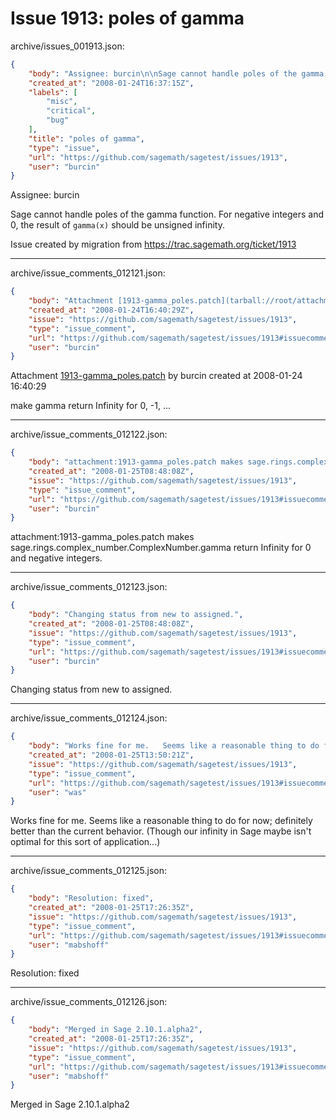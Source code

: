 # Issue 1913: poles of gamma

archive/issues_001913.json:
```json
{
    "body": "Assignee: burcin\n\nSage cannot handle poles of the gamma function. For negative integers and 0, the result of `gamma(x)` should be unsigned infinity.\n\nIssue created by migration from https://trac.sagemath.org/ticket/1913\n\n",
    "created_at": "2008-01-24T16:37:15Z",
    "labels": [
        "misc",
        "critical",
        "bug"
    ],
    "title": "poles of gamma",
    "type": "issue",
    "url": "https://github.com/sagemath/sagetest/issues/1913",
    "user": "burcin"
}
```
Assignee: burcin

Sage cannot handle poles of the gamma function. For negative integers and 0, the result of `gamma(x)` should be unsigned infinity.

Issue created by migration from https://trac.sagemath.org/ticket/1913





---

archive/issue_comments_012121.json:
```json
{
    "body": "Attachment [1913-gamma_poles.patch](tarball://root/attachments/some-uuid/ticket1913/1913-gamma_poles.patch) by burcin created at 2008-01-24 16:40:29\n\nmake gamma return Infinity for 0, -1, ...",
    "created_at": "2008-01-24T16:40:29Z",
    "issue": "https://github.com/sagemath/sagetest/issues/1913",
    "type": "issue_comment",
    "url": "https://github.com/sagemath/sagetest/issues/1913#issuecomment-12121",
    "user": "burcin"
}
```

Attachment [1913-gamma_poles.patch](tarball://root/attachments/some-uuid/ticket1913/1913-gamma_poles.patch) by burcin created at 2008-01-24 16:40:29

make gamma return Infinity for 0, -1, ...



---

archive/issue_comments_012122.json:
```json
{
    "body": "attachment:1913-gamma_poles.patch makes sage.rings.complex_number.ComplexNumber.gamma return Infinity for 0 and negative integers.",
    "created_at": "2008-01-25T08:48:08Z",
    "issue": "https://github.com/sagemath/sagetest/issues/1913",
    "type": "issue_comment",
    "url": "https://github.com/sagemath/sagetest/issues/1913#issuecomment-12122",
    "user": "burcin"
}
```

attachment:1913-gamma_poles.patch makes sage.rings.complex_number.ComplexNumber.gamma return Infinity for 0 and negative integers.



---

archive/issue_comments_012123.json:
```json
{
    "body": "Changing status from new to assigned.",
    "created_at": "2008-01-25T08:48:08Z",
    "issue": "https://github.com/sagemath/sagetest/issues/1913",
    "type": "issue_comment",
    "url": "https://github.com/sagemath/sagetest/issues/1913#issuecomment-12123",
    "user": "burcin"
}
```

Changing status from new to assigned.



---

archive/issue_comments_012124.json:
```json
{
    "body": "Works fine for me.   Seems like a reasonable thing to do for now; definitely better than the current behavior.  (Though our infinity in Sage maybe isn't optimal for this sort of application...)",
    "created_at": "2008-01-25T13:50:21Z",
    "issue": "https://github.com/sagemath/sagetest/issues/1913",
    "type": "issue_comment",
    "url": "https://github.com/sagemath/sagetest/issues/1913#issuecomment-12124",
    "user": "was"
}
```

Works fine for me.   Seems like a reasonable thing to do for now; definitely better than the current behavior.  (Though our infinity in Sage maybe isn't optimal for this sort of application...)



---

archive/issue_comments_012125.json:
```json
{
    "body": "Resolution: fixed",
    "created_at": "2008-01-25T17:26:35Z",
    "issue": "https://github.com/sagemath/sagetest/issues/1913",
    "type": "issue_comment",
    "url": "https://github.com/sagemath/sagetest/issues/1913#issuecomment-12125",
    "user": "mabshoff"
}
```

Resolution: fixed



---

archive/issue_comments_012126.json:
```json
{
    "body": "Merged in Sage 2.10.1.alpha2",
    "created_at": "2008-01-25T17:26:35Z",
    "issue": "https://github.com/sagemath/sagetest/issues/1913",
    "type": "issue_comment",
    "url": "https://github.com/sagemath/sagetest/issues/1913#issuecomment-12126",
    "user": "mabshoff"
}
```

Merged in Sage 2.10.1.alpha2
